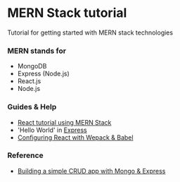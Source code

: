 # MERN Stack tutorial

Tutorial for getting started with MERN stack technologies

### MERN stands for
- MongoDB
- Express (Node.js)
- React.js
- Node.js

### Guides & Help
- [React tutorial using MERN Stack](https://hashnode.com/post/react-tutorial-using-mern-stack-ciiyus9m700qqge53mer0isxz)
- 'Hello World' in [Express](http://expressjs.com/en/starter/hello-world.html)
- [Configuring React with Wepack & Babel](http://survivejs.com/webpack/advanced-techniques/configuring-react/)

### Reference
- [Building a simple CRUD app with Mongo & Express](https://zellwk.com/blog/crud-express-mongodb/)
